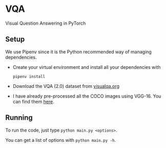 # VQA

Visual Question Answering in PyTorch


## Setup

We use Pipenv since it is the Python recommended way of managing dependencies.

- Create your virtual environment and install all your dependencies with

    `pipenv install`

- Download the VQA (2.0) dataset from [visualqa.org](http://visualqa.org/)
- I have already pre-processed all the COCO images using VGG-16. You can find them [here]().


## Running

To run the code, just type `python main.py <options>`.

You can get a list of options with `python main.py -h`.
